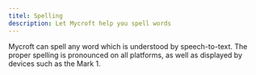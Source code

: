 ```yaml
---
titel: Spelling
description: Let Mycroft help you spell words
---
```

Mycroft can spell any word which is understood by speech-to-text.  The proper spelling is pronounced on all platforms, as well as displayed by devices such as the Mark 1.
